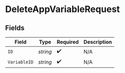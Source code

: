 # DeleteAppVariableRequest


## Fields

| Field              | Type               | Required           | Description        |
| ------------------ | ------------------ | ------------------ | ------------------ |
| `ID`               | *string*           | :heavy_check_mark: | N/A                |
| `VariableID`       | *string*           | :heavy_check_mark: | N/A                |